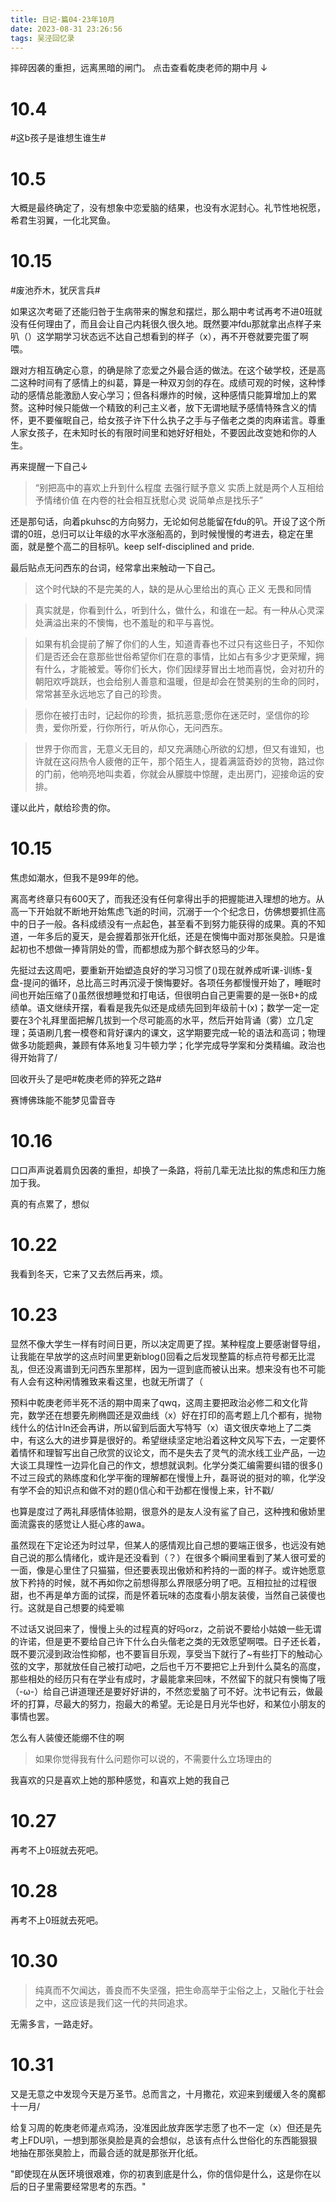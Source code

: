 ```yaml
---
title: 日记·篇04·23年10月
date: 2023-08-31 23:26:56
tags: 吴泾回忆录
---
```

摔碎因袭的重担，远离黑暗的闸门。
点击查看乾庚老师的期中月 ↓

<!--more-->

# 10.4

#这b孩子是谁想生谁生#

# 10.5

大概是最终确定了，没有想象中恋爱脑的结果，也没有水泥封心。礼节性地祝愿，希君生羽翼，一化北冥鱼。

# 10.15

#废池乔木，犹厌言兵#

如果这次考砸了还能归咎于生病带来的懈怠和摆烂，那么期中考试再考不进0班就没有任何理由了，而且会让自己内耗很久很久地。既然要冲fdu那就拿出点样子来叭（）这学期学习状态远不达自己想看到的样子（x），再不开卷就要完蛋了啊喂。

跟对方相互确定心意，的确是除了恋爱之外最合适的做法。在这个破学校，还是高二这种时间有了感情上的纠葛，算是一种双刃剑的存在。成绩可观的时候，这种悸动的感情总能激励人安心学习；但各科爆炸的时候，这种感情只能算增加上的累赘。这种时候只能做一个精致的利己主义者，放下无谓地赋予感情特殊含义的情怀，更不要催眠自己，给女孩子许下什么执子之手与子偕老之类的肉麻诺言。尊重人家女孩子，在未知时长的有限时间里和她好好相处，不要因此改变她和你的人生。

再来提醒一下自己↓

>“别把高中的喜欢上升到什么程度 去强行赋予意义 实质上就是两个人互相给予情绪价值 在内卷的社会相互抚慰心灵 说简单点是找乐子”

还是那句话，向着pkuhsc的方向努力，无论如何总能留在fdu的叭。开设了这个所谓的0班，总归可以让年级的水平水涨船高的，到时候慢慢的考进去，稳定在里面，就是整个高二的目标叭。keep self-disciplined and pride.

最后贴点无问西东的台词，经常拿出来触动一下自己。

>这个时代缺的不是完美的人，缺的是从心里给出的真心 正义 无畏和同情

>真实就是，你看到什么，听到什么，做什么，和谁在一起。有一种从心灵深处满溢出来的不懊悔，也不羞耻的和平与喜悦。

>如果有机会提前了解了你们的人生，知道青春也不过只有这些日子，不知你们是否还会在意那些世俗希望你们在意的事情，比如占有多少才更荣耀，拥有什么，才能被爱。等你们长大，你们因绿芽冒出土地而喜悦，会对初升的朝阳欢呼跳跃，也会给别人善意和温暖，但是却会在赞美别的生命的同时，常常甚至永远地忘了自己的珍贵。

>愿你在被打击时，记起你的珍贵，抵抗恶意;愿你在迷茫时，坚信你的珍贵，爱你所爱，行你所行，听从你心，无问西东。

>世界于你而言，无意义无目的，却又充满随心所欲的幻想，但又有谁知，也许就在这闷热令人疲倦的正午，那个陌生人，提着满篮奇妙的货物，路过你的门前，他响亮地叫卖着，你就会从朦胧中惊醒，走出房门，迎接命运的安排。

谨以此片，献给珍贵的你。

# 10.15

焦虑如潮水，但我不是99年的他。

离高考终章只有600天了，而我还没有任何拿得出手的把握能进入理想的地方。从高一下开始就不断地开始焦虑飞逝的时间，沉溺于一个个纪念日，仿佛想要抓住高中的日子一般。各科成绩没有一点起色，甚至看不到努力能获得的成果。真的不知道，一年多后的夏天，是会握着那张开化纸，还是在懊悔中面对那张臭脸。只是谁起初也不想做一捧背阴处的雪，而都想成为那个鲜衣怒马的少年。

先挺过去这周吧，要重新开始塑造良好的学习习惯了()现在就养成听课-训练-复盘-提问的循环，总比高三时再沉浸于懊悔要好。各项任务都慢慢开始了，睡眠时间也开始压缩了()虽然很想睡觉和打电话，但很明白自己更需要的是一张B+的成绩单。语文继续开摆，看看是我先似还是成绩先回到年级前十(x)；数学一定一定要在3个礼拜里面把解几拔到一个尽可能高的水平，然后开始背诵（雾）立几定理；英语刷几套一模卷和背好课内的课文，这学期要完成一轮的语法和高词；物理做多功能题典，兼顾有体系地复习牛顿力学；化学完成导学案和分类精编。政治也得开始背了/

回收开头了是吧#乾庚老师的猝死之路#

赛博佛珠能不能梦见雷音寺

# 10.16

口口声声说着肩负因袭的重担，却换了一条路，将前几辈无法比拟的焦虑和压力施加于我。

真的有点累了，想似

# 10.22

我看到冬天，它来了又去然后再来，烦。

# 10.23

显然不像大学生一样有时间日更，所以决定周更了捏。某种程度上要感谢督导组，让我能在早放学的这点时间里更新blog()回看之后发现整篇的标点符号都无比混乱，但还没离谱到无问西东里那样，因为一逗到底而被认出来。想来没有也不可能有人会有这种闲情雅致来看这里，也就无所谓了（

预料中乾庚老师半死不活的期中周来了qwq，这周主要把政治必修二和文化背完，数学还在想要先刷椭圆还是双曲线（x）好在打印的高考题上几个都有，抛物线什么的估计ln还会再讲，所以留到后面大写特写（x）语文很庆幸地上了二类中，有这么大的进步算是很好的。希望继续坚定地沿着这种文风写下去，一定要怀着情怀和理智写出自己欣赏的议论文，而不是失去了灵气的流水线工业产品，一边大谈工具理性一边异化自己的作文，想想就讽刺。化学分类汇编需要纠错的很多()不过三段式的熟练度和化学平衡的理解都在慢慢上升，磊哥说的挺对的嘛，化学没有学不会的知识点和做不对的题()信心和干劲都在慢慢上来，针不戳/

也算是度过了两礼拜感情体验期，很意外的是友人没有鲨了自己，这种拽和傲娇里面流露丧的感觉让人挺心疼的awa。

虽然现在下定论还为时过早，但某人的感情观比自己想的要端正很多，也远没有她自己说的那么情绪化，或许是还没看到（？）在很多个瞬间里看到了某人很可爱的一面，像是心里住了只猫猫，但还要表现出傲娇和矜持的一面的样子。或许她愿意放下矜持的时候，就不再如你之前想得那么界限感分明了吧。互相拉扯的过程很甜，也不再是单方面的试探，而是怀着玩味的态度看小朋友装傻，当然自己装傻也行。这就是自己想要的纯爱嘛

不过话又说回来了，慢慢上头的过程真的好吗orz，之前说不要给小姑娘一些无谓的许诺，但是更不要给自己许下什么白头偕老之类的无效愿望啊喂。日子还长着，既不要沉浸到政治性抑郁，也不要盲目乐观，享受当下就行了~有些打下的触动心弦的文字，那就放任自己被打动吧，之后也千万不要把它上升到什么莫名的高度，那些相处的经历只有在学业有成时，才最能拿来回味，不然留下的就只有懊悔了哦（-ω-）给自己讲道理还是要好好讲的，不然恋爱脑了可不好。沈书记有云，做最坏的打算，尽最大的努力，抱最大的希望。无论是日月光华也好，和某位小朋友的事情也罢。

怎么有人装傻还能绷不住的啊

>如果你觉得我有什么问题你可以说的，不需要什么立场理由的

我喜欢的只是喜欢上她的那种感觉，和喜欢上她的我自己

# 10.27

再考不上0班就去死吧。

# 10.28

再考不上0班就去死吧。

# 10.30

>纯真而不欠闻达，善良而不失坚强，把生命高举于尘俗之上，又融化于社会之中，这应该是我们这一代的共同追求。

无需多言，一路走好。

# 10.31

又是无意之中发现今天是万圣节。总而言之，十月撒花，欢迎来到缓缓入冬的魔都十一月/

给复习周的乾庚老师灌点鸡汤，没准因此放弃医学志愿了也不一定（x）但还是先考上FDU叭，一想到那张臭脸是真的会想似，总该有点什么世俗化的东西能狠狠地抽在那张臭脸上，而最合适的就是那张开化纸。

"即使现在从医环境很艰难，你的初衷到底是什么，你的信仰是什么，这是你在以后的日子里需要经常思考的东西。"